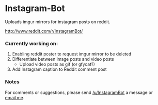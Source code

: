 Instagram-Bot
=============

Uploads imgur mirrors for instagram posts on reddit.

http://www.reddit.com/r/InstagramBot/


### Currently working on:

1. Enabling reddit poster to request imgur mirror to be deleted
2. Differentiate between image posts and video posts
   - Upload video posts as gif (or gfycat?)
3. Add Instagram caption to Reddit comment post

### Notes

For comments or suggestions, please send [/u/InstagramBot](http://www.reddit.com/user/instagrambot/) a message or [email me](mailto:redditinstagrambot@gmail.com).
